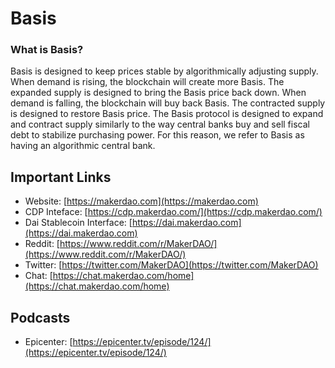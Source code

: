 # Basis

### What is Basis?

Basis is designed to keep prices stable by algorithmically adjusting supply. When demand is rising, the blockchain will create more Basis. The expanded supply is designed to bring the Basis price back down. When demand is falling, the blockchain will buy back Basis. The contracted supply is designed to restore Basis price.
The Basis protocol is designed to expand and contract supply similarly to the way central banks buy and sell fiscal debt to stabilize purchasing power. For this reason, we refer to Basis as having an algorithmic central bank.

## Important Links

* Website: [https://makerdao.com](https://makerdao.com)
* CDP Inteface: [https://cdp.makerdao.com/](https://cdp.makerdao.com/)
* Dai Stablecoin Interface: [https://dai.makerdao.com](https://dai.makerdao.com)
* Reddit: [https://www.reddit.com/r/MakerDAO/](https://www.reddit.com/r/MakerDAO/)
* Twitter: [https://twitter.com/MakerDAO](https://twitter.com/MakerDAO)
* Chat: [https://chat.makerdao.com/home](https://chat.makerdao.com/home)

## Podcasts

* Epicenter: [https://epicenter.tv/episode/124/](https://epicenter.tv/episode/124/)
